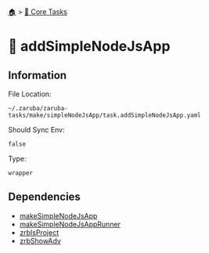 <!--startTocHeader-->
[🏠](../README.md) > [🥝 Core Tasks](README.md)
# 🐸 addSimpleNodeJsApp
<!--endTocHeader-->

## Information

File Location:

    ~/.zaruba/zaruba-tasks/make/simpleNodeJsApp/task.addSimpleNodeJsApp.yaml

Should Sync Env:

    false

Type:

    wrapper


## Dependencies

* [makeSimpleNodeJsApp](make-simple-node-js-app.md)
* [makeSimpleNodeJsAppRunner](make-simple-node-js-app-runner.md)
* [zrbIsProject](zrb-is-project.md)
* [zrbShowAdv](zrb-show-adv.md)